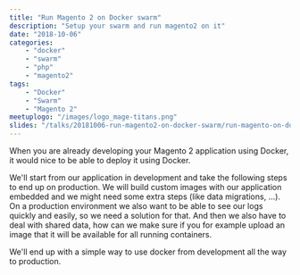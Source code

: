 ```yaml
---
title: "Run Magento 2 on Docker swarm"
description: "Setup your swarm and run magento2 on it"
date: "2018-10-06"
categories:
    - "docker"
    - "swarm"
    - "php"
    - "magento2"
tags:
    - "Docker"
    - "Swarm"
    - "Magento 2"
meetuplogo: "/images/logo_mage-titans.png"
slides: "/talks/20181006-run-magento2-on-docker-swarm/run-magento-on-docker-swarm-2018-10-06-magetitans-nl.pdf"
---
```


When you are already developing your Magento 2 application using Docker, it
would nice to be able to deploy it using Docker.

<!--more-->

We'll start from our application in development and take the following steps to
end up on production. We will build custom images with our application embedded
and we might need some extra steps (like data migrations, ...). On a production
environment we also want to be able to see our logs quickly and easily, so we
need a solution for that. And then we also have to deal with shared data, how
can we make sure if you for example upload an image that it will be available
for all running containers.

We'll end up with a simple way to use docker from development all the way to
production.
